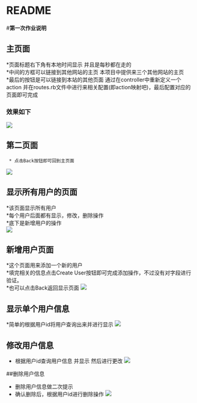 # README

#<b>第一次作业说明</b>

## 主页面 
  *页面标题右下角有本地时间显示 并且是每秒都在走的<br/>
  *中间的方框可以链接到其他网站的主页 本项目中提供来三个其他网站的主页<br/>
  *最后的按钮是可以链接到本站的其他页面  通过在controller中重新定义一个action 并在routes.rb文件中进行来相关配置(即action映射吧)，最后配置对应的页面即可完成<br/>
### 效果如下
  ![](https://github.com/lockfu/homework-all/blob/master/app/raw/scatch1.png)
  
## 第二页面
     * 点击Back按钮即可回到主页面
   ![](https://github.com/lockfu/homework-all/blob/master/app/raw/scatch2.png)

## 显示所有用户的页面
   *该页面显示所有用户<br/>
   *每个用户后面都有显示，修改，删除操作<br/>
   *底下是新增用户的操作<br/>
   ![](https://github.com/lockfu/homework-all/blob/master/app/raw/users.png)
   
## 新增用户页面
   *这个页面用来添加一个新的用户<br/>
   *填完相关的信息点击Create User按钮即可完成添加操作，不过没有对字段进行验证。<br/>
   *也可以点击Back返回显示页面
   ![](https://github.com/lockfu/homework-all/blob/master/app/raw/new.png)

## 显示单个用户信息
  *简单的根据用户id将用户查询出来并进行显示
  ![](https://github.com/lockfu/homework-all/blob/master/app/raw/show.png)

## 修改用户信息
  * 根据用户id查询用户信息 并显示 然后进行更改
  ![](https://github.com/lockfu/homework-all/blob/master/app/raw/edit.png)
  
##删除用户信息
  * 删除用户信息做二次提示
  * 确认删除后，根据用户id进行删除操作
  ![](https://github.com/lockfu/homework-all/blob/master/app/raw/delete.png)
